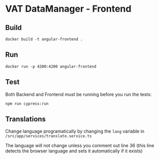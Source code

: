 # VAT DataManager - Frontend

## Build

`docker build -t angular-frontend .`

## Run

`docker run -p 4200:4200 angular-frontend`

## Test

Both Backend and Frontend must be running before you run the tests:

`npm run cypress:run`

## Translations

Change language programatically by changing the `lang` variable in `/src/app/services/translate.service.ts`

The language will not change unless you comment out line 36 (this line detects the browser language and sets it automatically if it exists)
